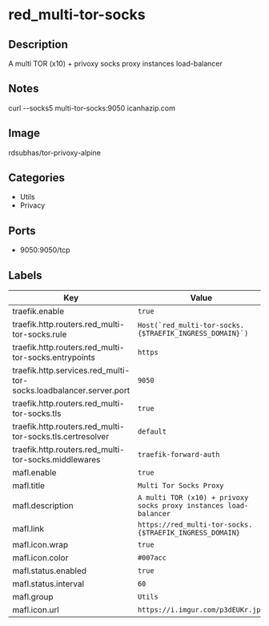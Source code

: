 # red_multi-tor-socks

## Description
A multi TOR (x10\) \+ privoxy socks proxy instances load\-balancer 

## Notes
curl \-\-socks5 multi\-tor\-socks:9050 icanhazip.com

## Image
rdsubhas/tor-privoxy-alpine

## Categories
- Utils
- Privacy

## Ports
- 9050:9050/tcp

## Labels
| Key | Value |
|-----|-------|
| traefik.enable | ```true``` |
| traefik.http.routers.red_multi-tor-socks.rule | ```Host(`red_multi-tor-socks.{$TRAEFIK_INGRESS_DOMAIN}`)``` |
| traefik.http.routers.red_multi-tor-socks.entrypoints | ```https``` |
| traefik.http.services.red_multi-tor-socks.loadbalancer.server.port | ```9050``` |
| traefik.http.routers.red_multi-tor-socks.tls | ```true``` |
| traefik.http.routers.red_multi-tor-socks.tls.certresolver | ```default``` |
| traefik.http.routers.red_multi-tor-socks.middlewares | ```traefik-forward-auth``` |
| mafl.enable | ```true``` |
| mafl.title | ```Multi Tor Socks Proxy``` |
| mafl.description | ```A multi TOR (x10) + privoxy socks proxy instances load-balancer ``` |
| mafl.link | ```https://red_multi-tor-socks.{$TRAEFIK_INGRESS_DOMAIN}``` |
| mafl.icon.wrap | ```true``` |
| mafl.icon.color | ```#007acc``` |
| mafl.status.enabled | ```true``` |
| mafl.status.interval | ```60``` |
| mafl.group | ```Utils``` |
| mafl.icon.url | ```https://i.imgur.com/p3dEUKr.jpg``` |

